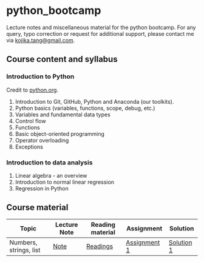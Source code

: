 # python_bootcamp
Lecture notes and miscellaneous material for the python bootcamp. For any query, typo correction or request for additional support, please contact me via kojika.tang@gmail.com.

## Course content and syllabus

### Introduction to Python
Credit to [python.org](https://docs.python.org/3/tutorial/index.html).

1. Introduction to Git, GitHub, Python and Anaconda (our toolkits).
2. Python basics (variables, functions, scope, debug, etc.)
3. Variables and fundamental data types
4. Control flow
5. Functions
6. Basic object-oriented programming
7. Operator overloading
8. Exceptions


### Introduction to data analysis
1. Linear algebra - an overview
2. Introduction to normal linear regression
3. Regression in Python


## Course material
| Topic | Lecture Note | Reading material | Assignment | Solution |
| --- | --- | --- | --- | --- |
| Numbers, strings, list | [Note](./python_basics/lecture_note.ipynb) | [Readings](./python_basics/reading_list.md) | [Assignment 1](./python_basics/fibonacci_series.py) | [Solution 1](./python_basics/fibonacci_series_solution.py)|
